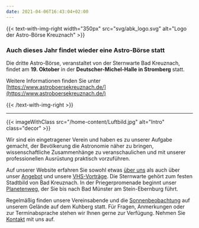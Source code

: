 ```yaml
---
date: 2021-04-06T16:43:04+02:00
---
```


{{< text-with-img-right width="350px" src="svg/abk_logo.svg" alt="Logo der Astro-Börse Kreuznach" >}}

### Auch dieses Jahr findet wieder eine Astro-Börse statt

Die dritte Astro-Börse, veranstaltet von der Sternwarte Bad Kreuznach, findet am **19. Oktober** in der **Deutscher-Michel-Halle in Stromberg** statt.

Weitere Informationen finden Sie unter  
[https://www.astroboersekreuznach.de/](https://www.astroboersekreuznach.de/)

{{< /text-with-img-right >}}

---

{{< imageWithClass src="/home-content/Luftbild.jpg" alt="Intro" class="decor" >}}

Wir sind ein eingetragener Verein und haben es zu unserer Aufgabe gemacht, der Bevölkerung die Astronomie näher zu bringen, wissenschaftliche Zusammenhänge zu veranschaulichen und mit unserer professionellen Ausrüstung praktisch vorzuführen.

Auf unserer Website erfahren Sie sowohl etwas [über uns](/ueber-uns/verein/) als auch über unser [Angebot](/ueber-uns/angebot/) und unsere [VHS-Vorträge](/vhs/). Die Sternwarte gehört zum festen Stadtbild von Bad Kreuznach. In der Priegerpromenade beginnt unser [Planetenweg](/ueber-uns/planetenweg), der Sie bis nach Bad Münster am Stein-Ebernburg führt.

Regelmäßig finden unsere Vereinsabende und die [Sonnenbeobachtung](/ueber-uns/sonnenbeobachtung/) auf unserem Gelände auf dem Kuhberg statt. Für Fragen, Anmerkungen oder zur Terminabsprache stehen wir Ihnen gerne zur Verfügung. Nehmen Sie [Kontakt](/kontakt) mit uns auf.
